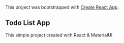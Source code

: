 This project was bootstrapped with [Create React App](https://github.com/facebook/create-react-app).

## Todo List App

This simple project created with React & MaterialUI
